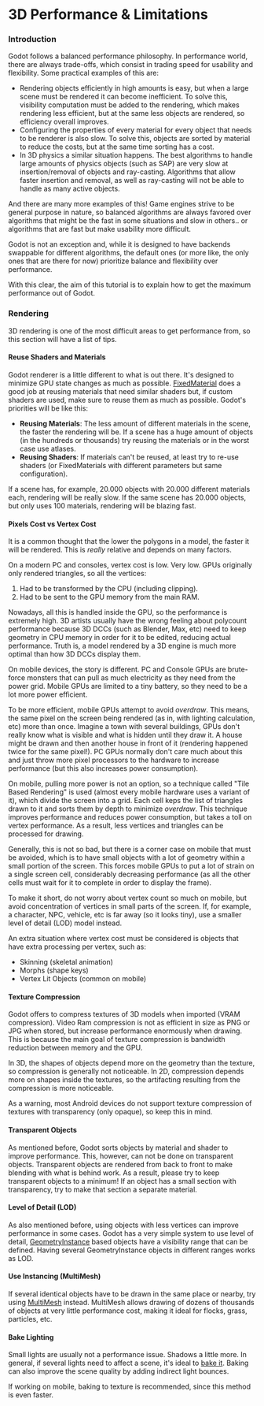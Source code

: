 # 3D Performance & Limitations

### Introduction

Godot follows a balanced performance philosophy. In performance world, there are always trade-offs, which consist in trading speed for usability and flexibility. Some practical examples of this are:

* Rendering objects efficiently in high amounts is easy, but when a large scene must be rendered it can become inefficient. To solve this, visibility computation must be added to the rendering, which makes rendering less efficient, but at the same less objects are rendered, so efficiency overall improves.
* Configuring the properties of every material for every object that needs to be renderer is also slow. To solve this, objects are sorted by material to reduce the costs, but at the same time sorting has a cost.
* In 3D physics a similar situation happens. The best algorithms to handle large amounts of physics objects (such as SAP) are very slow at insertion/removal of objects and ray-casting. Algorithms that allow faster insertion and removal, as well as ray-casting will not be able to handle as many active objects.

And there are many more examples of this! Game engines strive to be general purpose in nature, so balanced algorithms are always favored over algorithms that might be the fast in some situations and slow in others.. or algorithms that are fast but make usability more difficult.

Godot is not an exception and, while it is designed to have backends swappable for different algorithms, the default ones (or more like, the only ones that are there for now) prioritize balance and flexibility over performance.

With this clear, the aim of this tutorial is to explain how to get the maximum performance out of Godot.

### Rendering

3D rendering is one of the most difficult areas to get performance from, so this section will have a list of tips.

#### Reuse Shaders and Materials

Godot renderer is a little different to what is out there. It's designed to minimize GPU state changes as much as possible. [FixedMaterial](class_fixedmaterial) does a good job at reusing materials that need similar shaders but, if custom shaders are used, make sure to reuse them as much as possible. Godot's priorities will be like this:

* **Reusing Materials**: The less amount of different materials in the scene, the faster the rendering will be. If a scene has a huge amount of objects (in the hundreds or thousands) try reusing the materials or in the worst case use atlases.
* **Reusing Shaders**: If materials can't be reused, at least try to re-use shaders (or FixedMaterials with different parameters but same configuration).

If a scene has, for example, 20.000 objects with 20.000 different materials each, rendering will be really slow. If the same scene has 20.000 objects, but only uses 100 materials, rendering will be blazing fast.

#### Pixels Cost vs Vertex Cost

It is a common thought that the lower the polygons in a model, the faster it will be rendered. This is _really_ relative and depends on many factors.

On a modern PC and consoles, vertex cost is low. Very low. GPUs originally only rendered triangles, so all the vertices:

1. Had to be transformed by the CPU (including clipping).
1. Had to be sent to the GPU memory from the main RAM.

Nowadays, all this is handled inside the GPU, so the performance is extremely high. 3D artists usually have the wrong feeling about polycount performance because 3D DCCs (such as Blender, Max, etc) need to keep geometry in CPU memory in order for it to be edited, reducing actual performance. Truth is, a model rendered by a 3D engine is much more optimal than how 3D DCCs display them.

On mobile devices, the story is different. PC and Console GPUs are brute-force monsters that can pull as much electricity as they need from the power grid. Mobile GPUs are limited to a tiny battery, so they need to be a lot more power efficient. 

To be more efficient, mobile GPUs attempt to avoid _overdraw_. This means, the same pixel on the screen being rendered (as in, with lighting calculation, etc) more than once. Imagine a town with several buildings, GPUs don't really know what is visible and what is hidden until they draw it. A house might be drawn and then another house in front of it (rendering happened twice for the same pixel!). PC GPUs normally don't care much about this and just throw more pixel processors to the hardware to increase performance (but this also increases power consumption).

On mobile, pulling more power is not an option, so a technique called "Tile Based Rendering" is used (almost every mobile hardware uses a variant of it), which divide the screen into a grid. Each cell keps the list of triangles drawn to it and sorts them by depth to minimize _overdraw_. This technique improves performance and reduces power consumption, but takes a toll on vertex performance. As a result, less vertices and triangles can be processed for drawing. 

Generally, this is not so bad, but there is a corner case on mobile that must be avoided, which is to have small objects with a lot of geometry within a small portion of the screen. This forces mobile GPUs to put a lot of strain on a single screen cell, considerably decreasing performance (as all the other cells must wait for it to complete in order to display the frame). 

To make it short, do not worry about vertex count so much on mobile, but avoid concentration of vertices in small parts of the screen. If, for example, a character, NPC, vehicle, etc is far away (so it looks tiny), use a smaller level of detail (LOD) model instead.

An extra situation where vertex cost must be considered is objects that have extra processing per vertex, such as:

* Skinning (skeletal animation)
* Morphs (shape keys)
* Vertex Lit Objects (common on mobile)

#### Texture Compression

Godot offers to compress textures of 3D models when imported (VRAM compression). Video Ram compression is not as efficient in size as PNG or JPG when stored, but increase performance enormously when drawing. 
This is because the main goal of texture compression is bandwidth reduction between memory and the GPU.

In 3D, the shapes of objects depend more on the geometry than the texture, so compression is generally not noticeable. In 2D, compression depends more on shapes inside the textures, so the artifacting resulting from the compression is more noticeable. 

As a warning, most Android devices do not support texture compression of textures with transparency (only opaque), so keep this in mind.

#### Transparent Objects

As mentioned before, Godot sorts objects by material and shader to improve performance. This, however, can not be done on transparent objects. Transparent objects are rendered from back to front to make blending with what is behind work. As a result, please try to keep transparent objects to a minimum! If an object has a small section with transparency, try to make that section a separate material.

#### Level of Detail (LOD)

As also mentioned before, using objects with less vertices can improve performance in some cases. Godot has a very simple system to use level of detail, [GeometryInstance](class_geometryinstance) based objects have a visibility range that can be defined. Having several GeometryInstance objects in different ranges works as LOD.

#### Use Instancing (MultiMesh)

If several identical objects have to be drawn in the same place or nearby, try using [MultiMesh](class_multimesh) instead. MultiMesh allows drawing of dozens of thousands of objects at very little performance cost, making it ideal for flocks, grass, particles, etc.


#### Bake Lighting

Small lights are usually not a performance issue. Shadows a little more. In general, if several lights need to affect a scene, it's ideal to [bake it](tutorial_light_baking). Baking can also improve the scene quality by adding indirect light bounces. 

If working on mobile, baking to texture is recommended, since this method is even faster.



